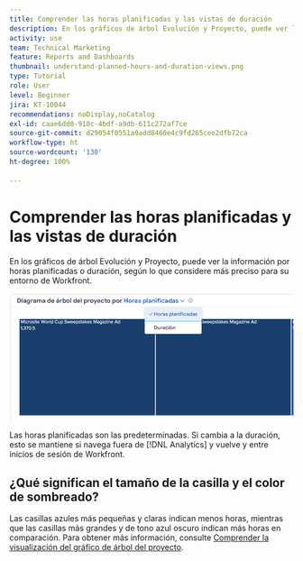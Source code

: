 ```yaml
---
title: Comprender las horas planificadas y las vistas de duración
description: En los gráficos de árbol Evolución y Proyecto, puede ver la información por horas planificadas o duración.
activity: use
team: Technical Marketing
feature: Reports and Dashboards
thumbnail: understand-planned-hours-and-duration-views.png
type: Tutorial
role: User
level: Beginner
jira: KT-10044
recommendations: noDisplay,noCatalog
exl-id: caae6dd0-910c-4bdf-a9db-611c272af7ce
source-git-commit: d29054f0551a9add8460e4c9fd265cee2dfb72ca
workflow-type: ht
source-wordcount: '130'
ht-degree: 100%

---
```


# Comprender las horas planificadas y las vistas de duración

En los gráficos de árbol Evolución y Proyecto, puede ver la información por horas planificadas o duración, según lo que considere más preciso para su entorno de Workfront.

![Imagen de selección de horas planificadas en lugar de duración](assets/section-1-5.png)



Las horas planificadas son las predeterminadas. Si cambia a la duración, esto se mantiene si navega fuera de [!DNL Analytics] y vuelve y entre inicios de sesión de Workfront.

## ¿Qué significan el tamaño de la casilla y el color de sombreado?

Las casillas azules más pequeñas y claras indican menos horas, mientras que las casillas más grandes y de tono azul oscuro indican más horas en comparación. Para obtener más información, consulte [Comprender la visualización del gráfico de árbol del proyecto](https://experienceleague.adobe.com/docs/workfront/using/reporting/enhanced-analytics/project-treemap-overview.html?lang=es).
